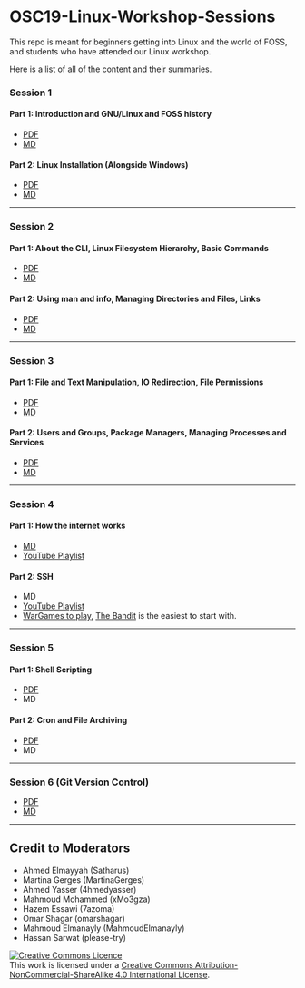 # OSC19-Linux-Workshop-Sessions

This repo is meant for beginners getting into Linux and the world of FOSS, and students who have attended our Linux workshop.


Here is a list of all of the content and their summaries.

### Session 1
#### Part 1: Introduction and GNU/Linux and FOSS history
- [PDF](https://github.com/Open-Source-Community/OSC19-Workshop-Sessions/blob/master/PDFs/Session%201/Session%231Part1.pdf)
- [MD](https://github.com/Open-Source-Community/OSC19-Linux-Workshop-Sessions/blob/master/Session%231Part1.md)

#### Part 2: Linux Installation (Alongside Windows)
- [PDF](https://github.com/Open-Source-Community/OSC19-Workshop-Sessions/blob/master/PDFs/Session%201/Session%231Part2.pdf)
- [MD](https://github.com/Open-Source-Community/OSC19-Linux-Workshop-Sessions/blob/master/Session%231Part2.md)
_________________
### Session 2
#### Part 1: About the CLI, Linux Filesystem Hierarchy, Basic Commands
- [PDF](https://github.com/Open-Source-Community/OSC19-Workshop-Sessions/blob/master/PDFs/Session%202/Session%232Part1.pdf)
- [MD](https://github.com/Open-Source-Community/OSC19-Linux-Workshop-Sessions/blob/master/Session%232Part1.md)

#### Part 2: Using man and info, Managing Directories and Files, Links
- [PDF](https://github.com/Open-Source-Community/OSC19-Workshop-Sessions/blob/master/PDFs/Session%202/Session%232Part2.pdf)
- [MD](https://github.com/Open-Source-Community/OSC19-Linux-Workshop-Sessions/blob/master/Session%232Part2.md)
_________________
### Session 3
#### Part 1: File and Text Manipulation, IO Redirection, File Permissions
- [PDF](https://github.com/Open-Source-Community/OSC19-Workshop-Sessions/blob/master/PDFs/Session%203/Session%233Part1.pdf)
- [MD](https://github.com/Open-Source-Community/OSC19-Linux-Workshop-Sessions/blob/master/Session%233Part1.md)

#### Part 2: Users and Groups, Package Managers, Managing Processes and Services
- [PDF](https://github.com/Open-Source-Community/OSC19-Workshop-Sessions/blob/master/PDFs/Session%203/Session%233Part2.pdf)
- [MD](https://github.com/Open-Source-Community/OSC19-Linux-Workshop-Sessions/blob/master/Session%233Part2.md)
_________________
### Session 4
#### Part 1: How the internet works
- [MD](https://github.com/Open-Source-Community/OSC19-Linux-Workshop-Sessions/blob/master/Session%234Part1.md)
- [YouTube Playlist](https://www.youtube.com/playlist?list=PLzdnOPI1iJNfMRZm5DDxco3UdsFegvuB7&)

#### Part 2: SSH
- MD
- [YouTube Playlist](https://www.youtube.com/playlist?list=PLtK75qxsQaMII75AbcuIruao1k2qdxwjg&)
- [WarGames to play](http://overthewire.org/wargames), [The Bandit](http://overthewire.org/wargames/bandit/) is the easiest to start with.
_________________
### Session 5
#### Part 1: Shell Scripting
- [PDF](https://github.com/Open-Source-Community/OSC19-Workshop-Sessions/blob/master/PDFs/Session%205/Session%235Part1.pdf)
- MD

#### Part 2: Cron and File Archiving
- [PDF](https://github.com/Open-Source-Community/OSC19-Workshop-Sessions/blob/master/PDFs/Session%205/Session%235Part2.pdf)
- MD
_________________
### Session 6 (Git Version Control)
- [PDF](https://github.com/Open-Source-Community/OSC19-Workshop-Sessions/blob/master/PDFs/Session%206/Session%236.pdf)
- [MD](./Session%236.md)
_________________
## Credit to Moderators 
* Ahmed Elmayyah (Satharus)
* Martina Gerges (MartinaGerges)
* Ahmed Yasser (4hmedyasser)
* Mahmoud Mohammed (xMo3gza)
* Hazem Essawi (7azoma)
* Omar Shagar (omarshagar)
* Mahmoud Elmanayly (MahmoudElmanayly)
* Hassan Sarwat (please-try)

<a rel="license" href="http://creativecommons.org/licenses/by-nc-sa/4.0/"><img alt="Creative Commons Licence" style="border-width:0" src="https://i.creativecommons.org/l/by-nc-sa/4.0/88x31.png" /></a><br />This work is licensed under a <a rel="license" href="http://creativecommons.org/licenses/by-nc-sa/4.0/">Creative Commons Attribution-NonCommercial-ShareAlike 4.0 International License</a>.
